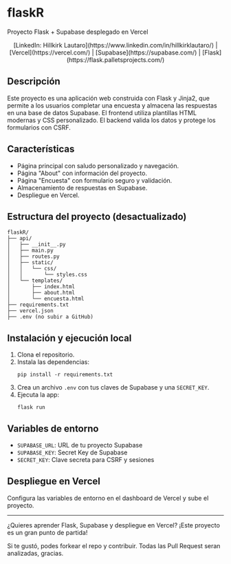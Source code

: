 
# flaskR

Proyecto Flask + Supabase desplegado en Vercel

<p align="center">
[LinkedIn: Hillkirk Lautaro](https://www.linkedin.com/in/hillkirklautaro/) |
[Vercel](https://vercel.com/) |
[Supabase](https://supabase.com/) |
[Flask](https://flask.palletsprojects.com/)
</p>

## Descripción
Este proyecto es una aplicación web construida con Flask y Jinja2, que permite a los usuarios completar una encuesta y almacena las respuestas en una base de datos Supabase. El frontend utiliza plantillas HTML modernas y CSS personalizado. El backend valida los datos y protege los formularios con CSRF.

## Características
- Página principal con saludo personalizado y navegación.
- Página "About" con información del proyecto.
- Página "Encuesta" con formulario seguro y validación.
- Almacenamiento de respuestas en Supabase.
- Despliegue en Vercel.

## Estructura del proyecto (desactualizado)


```
flaskR/
├── api/
│   ├── __init__.py
│   ├── main.py
│   ├── routes.py
│   ├── static/
│   │   └── css/
│   │       └── styles.css
│   └── templates/
│       ├── index.html
│       ├── about.html
│       └── encuesta.html
├── requirements.txt
├── vercel.json
├── .env (no subir a GitHub)
```

## Instalación y ejecución local
1. Clona el repositorio.
2. Instala las dependencias:
   ```
   pip install -r requirements.txt
   ```
3. Crea un archivo `.env` con tus claves de Supabase y una `SECRET_KEY`.
4. Ejecuta la app:
   ```
   flask run
   ```

## Variables de entorno
- `SUPABASE_URL`: URL de tu proyecto Supabase
- `SUPABASE_KEY`: Secret Key de Supabase
- `SECRET_KEY`: Clave secreta para CSRF y sesiones

## Despliegue en Vercel
Configura las variables de entorno en el dashboard de Vercel y sube el proyecto.

---
¿Quieres aprender Flask, Supabase y despliegue en Vercel? ¡Este proyecto es un gran punto de partida!

Si te gustó, podes forkear el repo y contribuir. Todas las Pull Request seran analizadas, gracias.

